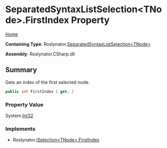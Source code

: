 <a name="_top"></a>

# SeparatedSyntaxListSelection\<TNode>\.FirstIndex Property

[Home](../../../README.md#_top)

**Containing Type**: Roslynator\.[SeparatedSyntaxListSelection\<TNode>](../README.md#_top)

**Assembly**: Roslynator\.CSharp\.dll

## Summary

Gets an index of the first selected node\.

```csharp
public int FirstIndex { get; }
```

### Property Value

System\.[Int32](https://docs.microsoft.com/en-us/dotnet/api/system.int32)

### Implements

* Roslynator\.[ISelection\<TNode>.FirstIndex](../../ISelection-1/FirstIndex/README.md#_top)
